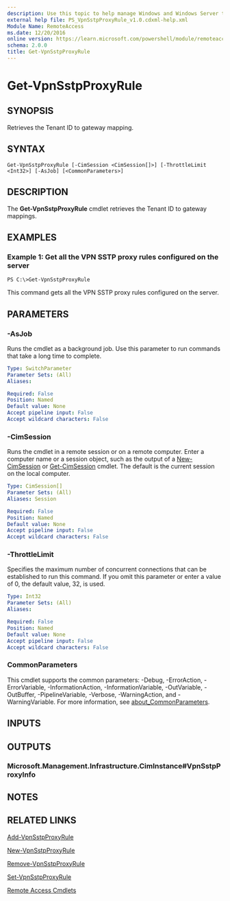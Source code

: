 ```yaml
---
description: Use this topic to help manage Windows and Windows Server technologies with Windows PowerShell.
external help file: PS_VpnSstpProxyRule_v1.0.cdxml-help.xml
Module Name: RemoteAccess
ms.date: 12/20/2016
online version: https://learn.microsoft.com/powershell/module/remoteaccess/get-vpnsstpproxyrule?view=windowsserver2019-ps&wt.mc_id=ps-gethelp
schema: 2.0.0
title: Get-VpnSstpProxyRule
---
```


# Get-VpnSstpProxyRule

## SYNOPSIS
Retrieves the Tenant ID to gateway mapping.

## SYNTAX

```
Get-VpnSstpProxyRule [-CimSession <CimSession[]>] [-ThrottleLimit <Int32>] [-AsJob] [<CommonParameters>]
```

## DESCRIPTION
The **Get-VpnSstpProxyRule** cmdlet retrieves the Tenant ID to gateway mappings.

## EXAMPLES

### Example 1: Get all the VPN SSTP proxy rules configured on the server
```
PS C:\>Get-VpnSstpProxyRule
```

This command gets all the VPN SSTP proxy rules configured on the server.

## PARAMETERS

### -AsJob
Runs the cmdlet as a background job. Use this parameter to run commands that take a long time to complete.

```yaml
Type: SwitchParameter
Parameter Sets: (All)
Aliases: 

Required: False
Position: Named
Default value: None
Accept pipeline input: False
Accept wildcard characters: False
```

### -CimSession
Runs the cmdlet in a remote session or on a remote computer.
Enter a computer name or a session object, such as the output of a [New-CimSession](https://go.microsoft.com/fwlink/p/?LinkId=227967) or [Get-CimSession](https://go.microsoft.com/fwlink/p/?LinkId=227966) cmdlet.
The default is the current session on the local computer.

```yaml
Type: CimSession[]
Parameter Sets: (All)
Aliases: Session

Required: False
Position: Named
Default value: None
Accept pipeline input: False
Accept wildcard characters: False
```

### -ThrottleLimit
Specifies the maximum number of concurrent connections that can be established to run this command.
If you omit this parameter or enter a value of 0, the default value, 32, is used.

```yaml
Type: Int32
Parameter Sets: (All)
Aliases: 

Required: False
Position: Named
Default value: None
Accept pipeline input: False
Accept wildcard characters: False
```

### CommonParameters
This cmdlet supports the common parameters: -Debug, -ErrorAction, -ErrorVariable, -InformationAction, -InformationVariable, -OutVariable, -OutBuffer, -PipelineVariable, -Verbose, -WarningAction, and -WarningVariable. For more information, see [about_CommonParameters](https://go.microsoft.com/fwlink/?LinkID=113216).

## INPUTS

## OUTPUTS

### Microsoft.Management.Infrastructure.CimInstance#VpnSstpProxyInfo

## NOTES

## RELATED LINKS

[Add-VpnSstpProxyRule](./Add-VpnSstpProxyRule.md)

[New-VpnSstpProxyRule](./New-VpnSstpProxyRule.md)

[Remove-VpnSstpProxyRule](./Remove-VpnSstpProxyRule.md)

[Set-VpnSstpProxyRule](./Set-VpnSstpProxyRule.md)

[Remote Access Cmdlets](./remoteaccess.md)


